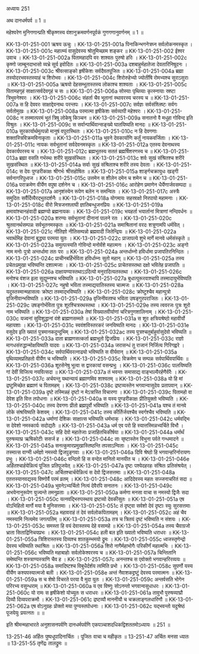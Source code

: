 अध्यायः 251

अथ दानधर्मपर्व ॥ 1 ॥

महेश्वरेण मुनिगणान्प्रति श्रीकृष्णस्य वंशानुक्रमवर्णनपूर्वकं गुणगणानुवर्णनम् ॥ 1 ॥

KK-13-01-251-001	ऋषय ऊचुः ।
KK-13-01-251-001a	पिनाकिन्भगनेत्रघ्न सर्वलोकनमस्कृत ।
KK-13-01-251-001c	महात्म्यं वासुदेवस्य श्रोतुमिच्छाम शङ्कर ॥
KK-13-01-251-002	ईश्वर उवाच ।
KK-13-01-251-002a	पितामहादपि वरः शाश्वतः पुरुषो हरिः ।
KK-13-01-251-002c	कृष्णो जाम्बूनदाभासो व्यभ्रे सूर्य इवोदितः ॥
KK-13-01-251-003a	दशबाहुर्महातेजा देवतारिनिषूदनः ।
KK-13-01-251-003c	श्रीवत्साङ्को हृषीकेशः सर्वदैवतपूजितः ॥
KK-13-01-251-004a	ब्रह्मा तस्योदरभवस्तस्याहं च शिरोभवः ।
KK-13-01-251-004c	शिरोरुहेभ्यो ज्योतींषि रोमभ्यश्च सुराऽसुराः ॥
KK-13-01-251-005a	ऋषयो देहसम्भूतास्तस्य लोकाश्च शाश्वताः ।
KK-13-01-251-005c	पितामहगृहं साक्षात्सर्वदेवगृहं च सः ॥
KK-13-01-251-006a	सोस्याः पृथिव्याः कृत्स्नायाः स्रष्टा त्रिभुवनेश्वरः ।
KK-13-01-251-006c	संहर्ता चैव भूतानां स्थावरस्य चरस्य च ॥
KK-13-01-251-007a	स हि देववरः साक्षाद्देवनाथः परन्तपः ।
KK-13-01-251-007c	सर्वज्ञः सर्वसंश्लिष्टः सर्वगः सर्वतोमुखः ॥
KK-13-01-251-008a	परमात्मा हृषीकेशः सर्वव्यापी महेश्वरः ।
KK-13-01-251-008c	न तस्मात्परमं भूतं त्रिषु लोकेषु किञ्चन ॥
KK-13-01-251-009a	सनातनो वै मधुहा गोविन्द इति विश्रुतः ।
KK-13-01-251-009c	स सर्वान्पार्थिवान्सङ्ख्ये घातयिष्यति मानदः ॥
KK-13-01-251-010a	सुरकार्यार्थमुत्पन्नो मानुषं वपुरास्थितः ।
KK-13-01-251-010c	न हि देवगणाः शक्तास्त्रिविक्रमविनाकृताः ॥
KK-13-01-251-011a	भुवने देवकार्याणि कर्तुं नायकवर्जिताः ।
KK-13-01-251-011c	नायकः सर्वभूतानां सर्वदेवनमस्कृतः ॥
KK-13-01-251-012a	एतस्य देवनाथस्य देवकार्यपरस्य च ।
KK-13-01-251-012c	ब्रह्मभूतस्य सततं ब्रह्मर्षिशरणस्य च ॥
KK-13-01-251-013a	ब्रह्मा वसति गर्भस्थः शरीरे सुखसंस्थितः ।
KK-13-01-251-013c	शर्वः सुखं संश्रितश्च शरीरे सुखसंस्थितः ॥
KK-13-01-251-014a	सर्वाः सुखं संश्रिताश्च शरीरे तस्य देवताः ।
KK-13-01-251-014c	स देवः पुण्डरीकाक्षः श्रीगर्भः श्रीसहोषितः ॥
KK-13-01-251-015a	शार्ङ्गचक्रायुधः खड्गी सर्वनागरिपुध्वज ।
KK-13-01-251-015c	उत्तमेन स शीलेन दमेन च शमेन च ॥
KK-13-01-251-016a	पराक्रमेण वीर्येण वपुषा दर्शनेन च ।
KK-13-01-251-016c	आरोहेण प्रमाणेन धैर्येणार्जवसम्पदा ॥
KK-13-01-251-017a	आनृशंस्येन रूपेण बलेन न समन्वितः ।
KK-13-01-251-017c	अस्त्रैः समुदितः सर्वैर्दिव्यैरद्भुतदर्शनैः ॥
KK-13-01-251-018a	योगमायः सहस्राक्षो निरपायो महामनाः ।
KK-13-01-251-018c	वीरो मित्रजनश्लाघी ज्ञातिबन्धुजनप्रियः ॥
KK-13-01-251-019a	क्षमावांश्चानहंवादी ब्रह्मण्यो ब्रह्मनायकः ।
KK-13-01-251-019c	भयहर्ता भयार्तानां मित्राणां नन्दिवर्धनः ॥
KK-13-01-251-020a	शरण्यः सर्वभूतानां दीनानां पालने रतः ।
KK-13-01-251-020c	श्रुतवानर्थसम्पन्नः सर्वभूतनमस्कृतः ॥
KK-13-01-251-021a	समाश्रितानां वरदः शत्रूणामपि धर्मवित् ।
KK-13-01-251-021c	नीतिज्ञो नीतिसम्पन्नो ब्रह्मवादी जितेन्द्रियः ॥
KK-13-01-251-022a	भवार्थमिह देवानां बुद्ध्या परमया युतः ।
KK-13-01-251-022c	प्राजापत्ये शुभे मार्गे मानवे धर्मसंस्कृते ॥
KK-13-01-251-023a	समुत्पत्स्यति गोविन्दो मनोर्वंशे महात्मनः ।
KK-13-01-251-023c	अङ्गो नाम मनोः पुत्रो अन्तर्धामा ततः परः ॥
KK-13-01-251-024a	अन्तर्धाम्नो हविर्धामा प्रजापतिरनिन्दितः ।
KK-13-01-251-024c	प्राचीनबर्हिर्भविता हविर्धाम्नः सुतो महान् ॥
KK-13-01-251-025a	तस्य प्रचेतःप्रमुखा भविष्यन्ति दशात्मजाः ।
KK-13-01-251-025c	प्राचेतसस्तथा दक्षो भवितेह प्रजापतिः ॥
KK-13-01-251-026a	दाक्षायण्यास्तथाऽऽदित्यो मनुरादित्यतस्तथा ।
KK-13-01-251-026c	मनोश्च वंशज इला सुद्युम्नश्च भविष्यति ॥
KK-13-01-251-027a	बुधात्पुरूरवाश्चापि तस्मादायुर्भविष्यति ।
KK-13-01-251-027c	नहुषो भविता तस्माद्ययातिस्तस्य चात्मजः ॥
KK-13-01-251-028a	यदुस्तस्मान्महासत्वः क्रोष्टा तस्माद्भविष्यति ।
KK-13-01-251-028c	क्रोष्टुश्चैव महान्पुत्रो वृजिनीवान्भविष्यति ॥
KK-13-01-251-029a	वृजिनीवतश्च भविता उषङ्गुरपराजितः ।
KK-13-01-251-029c	उषङ्गोर्भविता पुत्रः शूरश्चित्ररथस्तथा ।
KK-13-01-251-029e	तस्य त्ववरजः पुत्रः शूरो नाम भविष्यति ॥
KK-13-01-251-030a	तेषां विख्यातवीर्याणां चरित्रगुणशालिनाम् ।
KK-13-01-251-030c	यज्वनां सुविशुद्धानां वंशे ब्राह्मणसम्मते ॥
KK-13-01-251-031a	स शूरः क्षत्रियश्रेष्ठो महावीर्यो महायशाः ।
KK-13-01-251-031c	स्ववंशविस्तरकरं जनयिष्यति मानदः ।
KK-13-01-251-031e	वसुदेव इति ख्यातं पुत्रमानकदुन्दुभिम् ॥
KK-13-01-251-032ac	तस्य पुत्रश्चतुर्बाहुर्वासुदेवो भविष्यति ॥
KK-13-01-251-033a	दाता ब्राह्मणसत्कर्ता ब्रह्मभूतो द्विजप्रियः ।
KK-13-01-251-033c	राज्ञो मागधसंरुद्धान्मोक्षयिष्यति यादवः ॥
KK-13-01-251-034a	जरासन्धं तु राजानं निर्जित्य गिरिगह्वरे ।
KK-13-01-251-034c	सर्वपार्थिवरत्नाढ्यो भविष्यति स वीर्यवान् ॥
KK-13-01-251-035a	पृथिव्यामप्रतिहतो वीर्येण च भविष्यति ।
KK-13-01-251-035c	विक्रमेण च सम्पन्नः सर्वपार्थिवपार्थिवः ॥
KK-13-01-251-036a	शूरसेनेषु भूत्वा स द्वारकायां वसन्प्रभुः ।
KK-13-01-251-036c	पालयिष्यति गां देवीं विजित्य नयवित्सदा ॥
KK-13-01-251-037a	तं भवन्तः समासाद्य वाङ्भाल्यैरर्हणैर्वरैः ।
KK-13-01-251-037c	अर्चयन्तु यथान्यायं ब्रह्माणमिव शाश्वतम् ॥
KK-13-01-251-038a	यो हि मां द्रष्टुमिच्छेत ब्रह्माणं च पितामहम् ।
KK-13-01-251-038c	द्रष्टव्यस्तेन भगवान्वासुदेवः प्रतापवान् ॥
KK-13-01-251-039a	दृष्टे तस्मिन्नहं दृष्टो न मेऽत्रास्ति विचारणा ।
KK-13-01-251-039c	पितामहो वा देवेश इति वित्त तपोधनाः ॥
KK-13-01-251-040a	स यस्य पुण्डरीकाक्षः प्रीतियुक्तो भविष्यति ।
KK-13-01-251-040c	तस्य देवगणः प्रीतो ब्रह्मपूर्वो भविष्यति ॥
KK-13-01-251-041a	यश्च तं मानवे लोके संश्रयिष्यति केशवम् ।
KK-13-01-251-041c	तस्य कीर्तिर्जयश्चैव स्वर्गश्चैव भविष्यति ॥
KK-13-01-251-042a	धर्माणां देशिकः साक्षात्स भविष्यति धर्मभाक् ।
KK-13-01-251-042c	धर्मवद्भिः स देवेशो नमस्कार्यः सदोद्यतैः ॥
KK-13-01-251-043a	धर्म एव परो हि स्यात्तस्मिन्नभ्यर्चिते विभौ ।
KK-13-01-251-043c	सहि देवो महातेजाः प्रजाहितचिकीर्षया ॥
KK-13-01-251-044a	धर्मार्थं पुरुषव्याघ्र ऋषिकोटीः ससर्ज ह ।
KK-13-01-251-044c	ताः सृष्टास्तेन विभुना पर्वते गन्धमादने ॥
KK-13-01-251-045a	सनत्कुमारप्रमुखास्तिष्ठन्ति तपसाऽन्विताः ।
KK-13-01-251-045c	तस्मात्स वाग्मी धर्मज्ञो नमस्यो द्विजपुङ्गवाः ॥
KK-13-01-251-046a	दिवि श्रेष्ठो हि भगवान्हरिर्नारायणः प्रभुः ।
KK-13-01-251-046c	वन्दितो हि स वन्देत मानितो मानयीत च ।
KK-13-01-251-046e	अर्हितश्चार्हयेन्नित्यं पूजितः प्रतिपूजयेत् ॥
KK-13-01-251-047a	दृष्टः पश्येदहरहः संश्रितः प्रतिसंश्रयेत् ।
KK-13-01-251-047c	अर्चितश्चार्चयेन्नित्यं स देवो द्विजसत्तमाः ॥
KK-13-01-251-048a	एतत्तस्यानवद्यस्य विष्णोर्वै परमं व्रतम् ।
KK-13-01-251-048c	आदिदेवस्य महतः सज्जनाचरितं सदा ॥
KK-13-01-251-049a	भुवनेऽभ्यर्चितो नित्यं देवैरपि सनातनः ।
KK-13-01-251-049c	अभयेनानुरूपेण युज्यन्ते तमनुव्रताः ॥
KK-13-01-251-050a	कर्मणा मनसा वाचा स नमस्यो द्विजैः सदा ।
KK-13-01-251-050c	यत्नवद्भिरुपस्थाय द्रष्टव्यो देवकीसुतः ॥
KK-13-01-251-051a	एष वोऽभिहितो मार्गो मया वै मुनिसत्तमाः ।
KK-13-01-251-051c	तं दृष्ट्वा सर्वशो देवं दृष्टाः स्युः सुरसत्तमाः ॥
KK-13-01-251-052a	महावराहं तं देवं सर्वलोकपितामहम् ।
KK-13-01-251-052c	अहं चैव नमस्यामि नित्यमेव जगत्पतिम् ॥
KK-13-01-251-053a	तत्र च त्रितयं दृष्टं भविष्यति न संशयः ।
KK-13-01-251-053c	समस्ता हि वयं देवास्तस्य देहे वसामहे ॥
KK-13-01-251-054a	तस्य चैवाग्रजो भ्राता सिताद्रिनिचयप्रभः ।
KK-13-01-251-054c	हली बल इति ख्यातो भविष्यति धराधरः ॥
KK-13-01-251-055a	त्रिशिरास्तस्य दिव्यश्च शातकुम्भमयो द्रुमः ।
KK-13-01-251-055c	ध्वजस्तृणेन्द्रो देवस्य भविष्यति रथाश्रितः ॥
KK-13-01-251-056a	शिरो नागैर्महाभोगैः परिकीर्णं महात्मभिः ।
KK-13-01-251-056c	भविष्यति महाबाहोः सर्वलोकेश्वरस्य च ॥
KK-13-01-251-057a	चिन्तितानि समेष्यन्ति शस्त्राण्यस्त्राणि चैव ह ।
KK-13-01-251-057c	अनन्तश्च स एवोक्तो भगवान्हरिरव्ययः ॥
KK-13-01-251-058a	समादिष्टश्च विबुधैर्दर्शय त्वमिति प्रभो ।
KK-13-01-251-058c	सुपर्णो यस्य वीर्येण कश्यपस्यात्मजो बली ।
KK-13-01-251-058e	अन्तं नैवाशकद्द्रष्टुं देवस्य परमात्मनः ॥
KK-13-01-251-059a	स च शेषो विचरते परया वै मुदा युतः ।
KK-13-01-251-059c	अन्तर्वसति भोगेन परिरभ्य वसुन्धराम् ॥
KK-13-01-251-060a	य एव विष्णुः सोऽनन्तो भगवान्वसुधाधरः ।
KK-13-01-251-060c	यो रामः स हृषीकेशो योच्युतः स धराधरः ॥
KK-13-01-251-061a	तावुभौ पुरुषव्याघ्रौ दिव्यौ दिव्यपराक्रमौ ।
KK-13-01-251-061c	द्रष्टव्यौ माननीयौ च चक्रलाङ्गलधारिणौ ॥
KK-13-01-251-062a	एष वोऽनुग्रहः प्रोक्तो मया पुण्यस्तपोधनाः ।
KK-13-01-251-062c	यद्भवन्तो यदुश्रेष्ठं पूजयेयुः प्रयत्नतः ॥ ॥

इति श्रीमन्महाभारते अनुशासनपर्वणि दानधर्मपर्वणि एकपञ्चाशदधिकद्विशततमोऽध्यायः ॥ 251 ॥

13-251-46 अर्हितः पुष्पधूपादिनार्चितः । पूजितः वाचा च महीकृतः ॥ 13-251-47 अर्चितः मनसा ध्यातः ॥ 13-251-55 तृणेंद्रः तालद्रुमः ॥

